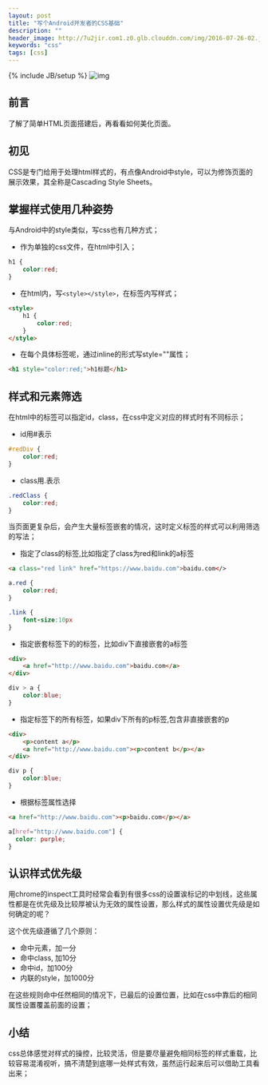 ```yaml
---
layout: post
title: "写个Android开发者的CSS基础"
description: ""
header_image: http://7u2jir.com1.z0.glb.clouddn.com/img/2016-07-26-02.jpg
keywords: "css"
tags: [css]
---
```

{% include JB/setup %}
![img](http://7u2jir.com1.z0.glb.clouddn.com/img/2016-07-26-02.jpg)

## 前言
了解了简单HTML页面搭建后，再看看如何美化页面。

## 初见
CSS是专门给用于处理html样式的，有点像Android中style，可以为修饰页面的展示效果，其全称是Cascading Style Sheets。
## 掌握样式使用几种姿势
与Android中的style类似，写css也有几种方式；

* 作为单独的css文件，在html中引入；

```css
h1 {
	color:red;
}
```
* 在html内，写`<style></style>`，在标签内写样式；

```html
<style>
	h1 {
		color:red;
	}
</style>
```
* 在每个具体标签呢，通过inline的形式写style=""属性；

```html
<h1 style="color:red;">h1标题</h1>
```

## 样式和元素筛选
在html中的标签可以指定id，class，在css中定义对应的样式时有不同标示；

* id用#表示

```css
#redDiv {
	color:red;
}
```
* class用.表示

```css
.redClass {
	color:red;
}
```

当页面更复杂后，会产生大量标签嵌套的情况，这时定义标签的样式可以利用筛选的写法；

* 指定了class的标签,比如指定了class为red和link的a标签

```html
<a class="red link" href="https://www.baidu.com">baidu.com</>
```

```css
a.red {
	color:red;
}

.link {
	font-size:10px
}
```

* 指定嵌套标签下的的标签，比如div下直接嵌套的a标签

```html
<div>
	<a href="http://www.baidu.com">baidu.com</a>
</div>
```

```css
div > a {
	color:blue;
}
```
* 指定标签下的所有标签，如果div下所有的p标签,包含非直接嵌套的p

```html
<div>
    <p>content a</p>
    <a href="http://www.baidu.com"><p>content b</p></a>
</div>
```
```css
div p {
	color:blue;
}
```

* 根据标签属性选择

```html
<a href="http://www.baidu.com"><p>baidu.com</p></a>

```
```css
a[href="http://www.baidu.com"] {
  color: purple;
}
```
## 认识样式优先级
用chrome的inspect工具时经常会看到有很多css的设置诶标记的中划线，这些属性都是在优先级及比较厚被认为无效的属性设置，那么样式的属性设置优先级是如何确定的呢？

这个优先级遵循了几个原则：

* 命中元素，加一分
* 命中class, 加10分
* 命中id，加100分
* 内联的style，加1000分

在这些规则命中任然相同的情况下，已最后的设置位置，比如在css中靠后的相同属性设置覆盖前面的设置；

## 小结
css总体感觉对样式的操控，比较灵活，但是要尽量避免相同标签的样式重载，比较容易混淆视听，搞不清楚到底哪一处样式有效，虽然运行起来后可以借助工具看出来；
